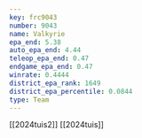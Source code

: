 ```yaml
---
key: frc9043
number: 9043
name: Valkyrie
epa_end: 5.38
auto_epa_end: 4.44
teleop_epa_end: 0.47
endgame_epa_end: 0.47
winrate: 0.4444
district_epa_rank: 1649
district_epa_percentile: 0.0844
type: Team
---
```

[[2024tuis2]]
[[2024tuis]]

